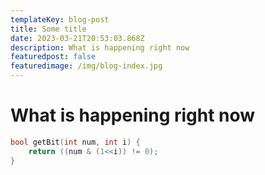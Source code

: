 ```yaml
---
templateKey: blog-post
title: Some title
date: 2023-03-21T20:53:03.868Z
description: What is happening right now
featuredpost: false
featuredimage: /img/blog-index.jpg
---
```

# What is happening right now 

``` cpp
bool getBit(int num, int i) {
    return ((num & (1<<i)) != 0);
}
```